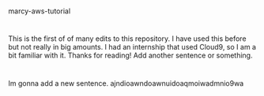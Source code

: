 #
marcy-aws-tutorial

#
This is the first of of many edits to this repository. I have used this before but not really in big amounts. I had an internship that used Cloud9, so I am a bit familiar with it. Thanks for reading! Add another sentence or something.

#
Im gonna add a new sentence. ajndioawndoawnuidoaqmoiwadmnio9wa